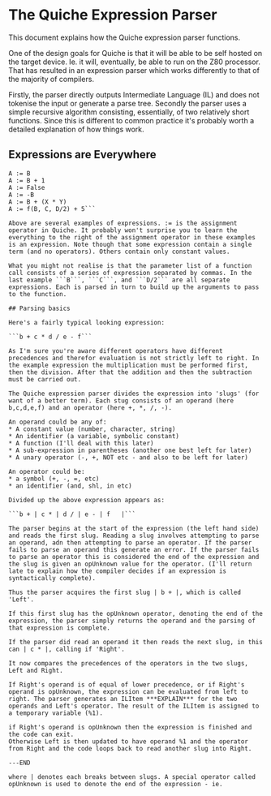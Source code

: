 # The Quiche Expression Parser

This document explains how the Quiche expression parser functions.

One of the design goals for Quiche is that it will be able to be self hosted on the target device. Ie. it will, eventually, be able to run on the Z80 processor. That has resulted in an expression parser which works differently to that of the majority of compilers.

Firstly, the parser directly outputs Intermediate Language (IL) and does not tokenise the input or generate a parse tree. Secondly the parser uses a simple recursive algorithm consisting, essentially, of two relatively short functions. Since this is different to common practice it's probably worth a detailed explanation of how things work.

## Expressions are Everywhere

```A := 1
A := B
A := B + 1
A := False
A := -B
A := B + (X * Y)
A := f(B, C, D/2) + 5```

Above are several examples of expressions. := is the assignment operator in Quiche. It probably won't surprise you to learn the everything to the right of the assignment operator in these examples is an expression. Note though that some expression contain a single term (and no operators). Others contain only constant values.

What you might not realise is that the parameter list of a function call consists of a series of expression separated by commas. In the last example ```B```, ```C```, and ```D/2``` are all separate expressions. Each is parsed in turn to build up the arguments to pass to the function.

## Parsing basics

Here's a fairly typical looking expression:

```b + c * d / e - f```

As I'm sure you're aware different operators have different precedences and therefor evaluation is not strictly left to right. In the example expression the multiplication must be performed first, then the division. After that the addition and then the subtraction must be carried out.

The Quiche expression parser divides the expression into 'slugs' (for want of a better term). Each stug consists of an operand (here b,c,d,e,f) and an operator (here +, *, /, -). 

An operand could be any of:
* A constant value (number, character, string)
* An identifier (a variable, symbolic constant)
* A function (I'll deal with this later)
* A sub-expression in parentheses (another one best left for later)
* A unary operator (-, +, NOT etc - and also to be left for later)

An operator could be:
* a symbol (+, -, =, etc)
* an identifier (and, shl, in etc)

Divided up the above expression appears as:

```b + | c * | d / | e - | f   |```

The parser begins at the start of the expression (the left hand side) and reads the first slug. Reading a slug involves attempting to parse an operand, adn then attempting to parse an operator. If the parser fails to parse an operand this generate an error. If the parser fails to parse an operator this is considered the end of the expression and the slug is given an opUnknown value for the operator. (I'll return late to explain how the compiler decides if an expression is syntactically complete).

Thus the parser acquires the first slug | b + |, which is called 'Left'.

If this first slug has the opUnknown operator, denoting the end of the expression, the parser simply returns the operand and the parsing of that expression is complete.

If the parser did read an operand it then reads the next slug, in this can | c * |, calling if 'Right'.

It now compares the precedences of the operators in the two slugs, Left and Right.

If Right's operand is of equal of lower precedence, or if Right's operand is opUnknown, the expression can be evaluated from left to right. The parser generates an ILItem ***EXPLAIN*** for the two operands and Left's operator. The result of the ILItem is assigned to a temporary variable (%1).

if Right's operand is opUnknown then the expression is finished and the code can exit.
Otherwise Left is then updated to have operand %1 and the operator from Right and the code loops back to read another slug into Right.

---END

where | denotes each breaks between slugs. A special operator called opUnknown is used to denote the end of the expression - ie. 


